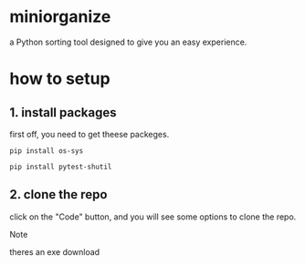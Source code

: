 # miniorganize
a Python sorting tool designed to give you an easy experience.
# how to setup
## 1. install packages
first off, you need to get theese packeges.
```
pip install os-sys
```
```
pip install pytest-shutil
```
## 2. clone the repo
click on the "Code" button, and you will see some options to clone the repo.

> [!NOTE]
> theres an exe download

